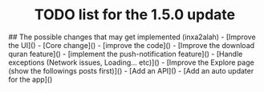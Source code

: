 <h1 align="center"> TODO list for the 1.5.0 update </h1>
## The possible changes that may get implemented (inxa2alah)
- [Improve the UI]()
- [Core change]()
- [improve the code]()
- [Improve the download quran feature]()
- [implement the push-notification feature]()
- [Handle exceptions (Network issues, Loading... etc)]()
- [Improve the Explore page  (show the followings posts first)]()
- [Add an API]()
- [Add an auto updater for the app]()
